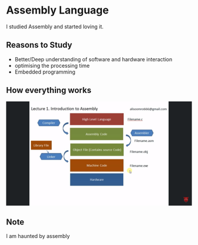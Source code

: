# Assembly Language

I studied Assembly and started loving it.

## Reasons to Study

- Better/Deep understanding of software and hardware interaction
- optimising the processing time
- Embedded programming

## How everything works

<img src= "https://raw.githubusercontent.com/SOBANEJAZ/assembly-code/master/flowchart%20of%20workflow%20of%20program.png" />

## Note
I am haunted by assembly
